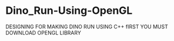 # Dino_Run-Using-OpenGL
DESIGNING FOR MAKING DINO RUN USING C++
fIRST YOU MUST DOWNLOAD OPENGL LIBRARY
